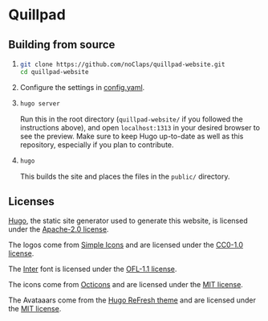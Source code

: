 # Quillpad

## Building from source
1.  ```sh
    git clone https://github.com/noClaps/quillpad-website.git
    cd quillpad-website
    ```
2. Configure the settings in [config.yaml](config.yaml).
3.  ```sh
    hugo server
    ```
    Run this in the root directory (`quillpad-website/` if you followed the instructions above), and open `localhost:1313` in your desired browser to see the preview. Make sure to keep Hugo up-to-date as well as this repository, especially if you plan to contribute.
4.  ```sh
    hugo
    ```
    This builds the site and places the files in the `public/` directory.

## Licenses
[Hugo](https://gohugo.io), the static site generator used to generate this website, is licensed under the [Apache-2.0 license](https://github.com/gohugoio/hugo/blob/master/LICENSE).

The logos come from [Simple Icons](https://simpleicons.org/) and are licensed under the [CC0-1.0 license](https://github.com/simple-icons/simple-icons/blob/develop/LICENSE.md).

The [Inter](https://rsms.me/inter) font is licensed under the [OFL-1.1 license](https://github.com/rsms/inter/blob/master/LICENSE.txt).

The icons come from [Octicons](https://primer.style/octicons) and are licensed under the [MIT license](https://github.com/primer/octicons/blob/main/LICENSE).

The Avataaars come from the [Hugo ReFresh theme](https://github.com/PippoRJ/hugo-refresh) and are licensed under the [MIT license](https://github.com/PippoRJ/hugo-refresh/blob/master/LICENSE).
